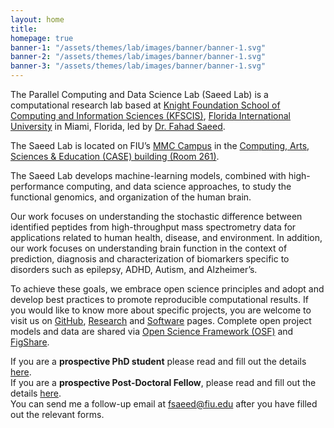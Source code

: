```yaml
---
layout: home
title: 
homepage: true
banner-1: "/assets/themes/lab/images/banner/banner-1.svg"
banner-2: "/assets/themes/lab/images/banner/banner-1.svg"
banner-3: "/assets/themes/lab/images/banner/banner-1.svg"
---
```

The Parallel Computing and Data Science Lab (Saeed Lab) is a computational research lab based at [Knight Foundation School of Computing and Information Sciences (KFSCIS)](https://www.cis.fiu.edu/), [Florida International University](https://www.fiu.edu/) in Miami, Florida, led by [Dr. Fahad Saeed](https://prof-s.github.io/). 

The Saeed Lab is located on FIU’s [MMC Campus](https://campusmaps.fiu.edu/docs/MMC.pdf) in the [Computing, Arts, Sciences & Education (CASE) building (Room 261)](https://campusmaps.fiu.edu/index.html#/campus/MMC).

The Saeed Lab develops machine-learning models, combined with high-performance computing, and data science approaches, to study the functional genomics, and organization of the human brain.

Our work focuses on understanding the stochastic difference between identified peptides from high-throughput mass spectrometry data for applications related to human health, disease, and environment. In addition, our work focuses on understanding brain function in the context of prediction, diagnosis and characterization of biomarkers specific to disorders such as epilepsy, ADHD, Autism, and Alzheimer’s.

To achieve these goals, we embrace open science principles and adopt and develop best practices to promote reproducible computational results. If you would like to know more about specific projects, you are welcome to visit us on [GitHub](https://github.com/pcdslab), [Research](https://pcdslab.github.io/projects/) and [Software](https://pcdslab.github.io/software/) pages. Complete open project models and data are shared via [Open Science Framework (OSF)](https://osf.io/3k6mj/) and [FigShare](https://figshare.com/authors/Saeed_Lab/19508632). 

If you are a **prospective PhD student** please read and fill out the details [here](https://forms.gle/vwzi6fVkr1rHoxj96).<br>
If you are a **prospective Post-Doctoral Fellow**, please read and fill out the details [here](https://forms.gle/vxJ3HMiydeV8scPo7).<br>
You can send me a follow-up email at <fsaeed@fiu.edu> after you have filled out the relevant forms. 
